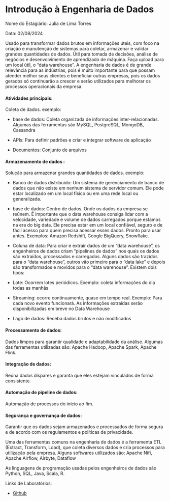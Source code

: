 # Introdução à Engenharia de Dados

Nome do Estagiário: Julia de Lima Torres

Data: 02/08/2024


Usado para transformar dados brutos em informações úteis, com foco na criação e manutenção de sistemas para coletar, armazenar e validar grandes quantidades de dados. Útil para tomada de decisões, análise de negócios e desenvolvimento de aprendizado de máquina.  Faça upload para um local útil, o “data warehouse”. A engenharia de dados é de grande relevância para as indústrias, pois é muito importante para que possam atender melhor seus clientes e beneficiar outras empresas, pois os dados gerados só continuarão a crescer e serão utilizados para melhorar os processos operacionais da empresa. 

#### Atividades principais: 
Coleta de dados. exemplo:
* base de dados: 
Coleta organizada de informações inter-relacionadas. Algumas das ferramentas são MySQL, PostgreSQL, MongoDB, Cassandra

* APIs:
Para definir padrões e criar e integrar software de aplicação

* Documentos:
Conjunto de arquivos

#### Armazenamento de dados :
Solução para armazenar grandes quantidades de dados. exemplo:

* Banco de dados distribuído:
Um sistema de gerenciamento de banco de dados que não existe em nenhum sistema de servidor comum. Ele pode estar localizado em um local físico ou em uma rede local ou generalizada. 

* base de dados:
Centro de dados. Onde os dados da empresa se reúnem. É importante que o data warehouse consiga lidar com a velocidade, variedade e volume de dados carregados porque estamos na era do big data. Ele precisa estar em um local confiável, seguro e de fácil acesso para quem precisa acessar esses dados. Pronto para usar antes. Exemplos: Amazon Redshift, Google BigQuery, Snowflake.

* Coluna de data:
Para criar e extrair dados de um “data warehouse”, os engenheiros de dados criam “pipelines de dados” nos quais os dados são extraídos, processados ​​e carregados. Alguns dados são trazidos para o “data warehouse”, outros vão primeiro para o “data lake” e depois são transformados e movidos para o “data warehouse”. Existem dois tipos:
* Lote: Ocorrem lotes periódicos. Exemplo: coleta informações do dia todas as manhãs
* Streaming: ocorre continuamente, quase em tempo real. Exemplo: Para cada novo evento funcionará. 
As informações extraídas serão disponibilizadas em breve no Data Warehouse

* Lago de dados:
Receba dados brutos e não modificados

#### Processamento de dados:
Dados limpos para garantir qualidade e adaptabilidade da análise. Algumas das ferramentas utilizadas são: Apache Hadoop, Apache Spark, Apache Flink.

#### Integração de dados: 
Reúna dados díspares e garanta que eles estejam vinculados de forma consistente.

#### Automação de pipeline de dados:
Automação de processos do início ao fim.

#### Segurança e governança de dados:
Garantir que os dados sejam armazenados e processados ​​de forma segura e de acordo com os regulamentos e políticas de privacidade.


Uma das ferramentas comuns na engenharia de dados é a ferramenta ETL (Extract, Transform, Load), que coleta diversos dados e cria processos para utilização pela empresa. Alguns softwares utilizados são: Apache Nifi, Apache Airflow, Airbyte, Dataflow

As linguagens de programação usadas pelos engenheiros de dados são Python, SQL, Java, Scala, R.

Links de Laboratórios:
* [Github](<https://github.com/2RP-Squad404/Data_Science/blob/main/wiki/subpages/introducao_a_engenharia_de_dados.md>)

